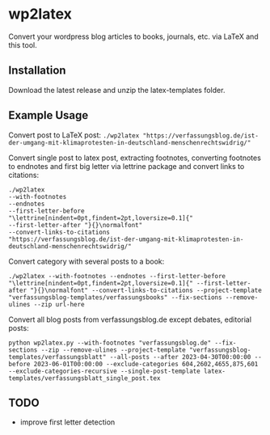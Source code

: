 # wp2latex
Convert your wordpress blog articles to books, journals, etc. via LaTeX and this tool.

## Installation
Download the latest release and unzip the latex-templates folder.

## Example Usage
Convert post to LaTeX post:
``./wp2latex "https://verfassungsblog.de/ist-der-umgang-mit-klimaprotesten-in-deutschland-menschenrechtswidrig/"``

Convert single post to latex post, extracting footnotes, converting footnotes to endnotes and first big letter via lettrine package and convert links to citations:

````
./wp2latex 
--with-footnotes
--endnotes
--first-letter-before "\lettrine[nindent=0pt,findent=2pt,loversize=0.1]{"
--first-letter-after "}{}\normalfont"
--convert-links-to-citations
"https://verfassungsblog.de/ist-der-umgang-mit-klimaprotesten-in-deutschland-menschenrechtswidrig/"
````

Convert category with several posts to a book:
````
./wp2latex --with-footnotes --endnotes --first-letter-before "\lettrine[nindent=0pt,findent=2pt,loversize=0.1]{" --first-letter-after "}{}\normalfont" --convert-links-to-citations --project-template "verfassungsblog-templates/verfassungsbooks" --fix-sections --remove-ulines --zip url-here
````

Convert all blog posts from verfassungsblog.de except debates, editorial posts:
````
python wp2latex.py --with-footnotes "verfassungsblog.de" --fix-sections --zip --remove-ulines --project-template "verfassungsblog-templates/verfassungsblatt" --all-posts --after 2023-04-30T00:00:00 --before 2023-06-01T00:00:00 --exclude-categories 604,2602,4655,875,601 --exclude-categories-recursive --single-post-template latex-templates/verfassungsblatt_single_post.tex
````

## TODO
* improve first letter detection